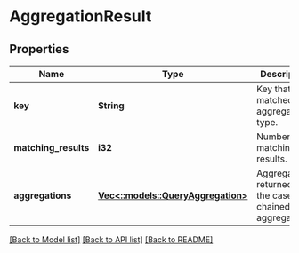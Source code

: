 # AggregationResult

## Properties
Name | Type | Description | Notes
------------ | ------------- | ------------- | -------------
**key** | **String** | Key that matched the aggregation type. | [optional] 
**matching_results** | **i32** | Number of matching results. | [optional] 
**aggregations** | [**Vec<::models::QueryAggregation>**](QueryAggregation.md) | Aggregations returned in the case of chained aggregations. | [optional] 

[[Back to Model list]](../README.md#documentation-for-models) [[Back to API list]](../README.md#documentation-for-api-endpoints) [[Back to README]](../README.md)


